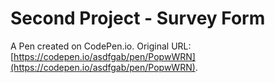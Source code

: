 # Second Project - Survey Form

A Pen created on CodePen.io. Original URL: [https://codepen.io/asdfgab/pen/PopwWRN](https://codepen.io/asdfgab/pen/PopwWRN).

